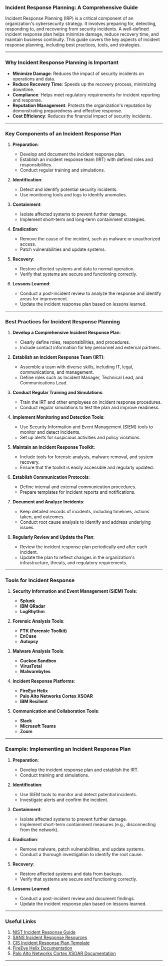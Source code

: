 ### Incident Response Planning: A Comprehensive Guide

Incident Response Planning (IRP) is a critical component of an organization's cybersecurity strategy. It involves preparing for, detecting, responding to, and recovering from security incidents. A well-defined incident response plan helps minimize damage, reduce recovery time, and maintain business continuity. This guide covers the key aspects of incident response planning, including best practices, tools, and strategies.

---

### Why Incident Response Planning is Important

- **Minimize Damage**: Reduces the impact of security incidents on operations and data.
- **Reduce Recovery Time**: Speeds up the recovery process, minimizing downtime.
- **Compliance**: Helps meet regulatory requirements for incident reporting and response.
- **Reputation Management**: Protects the organization's reputation by demonstrating preparedness and effective response.
- **Cost Efficiency**: Reduces the financial impact of security incidents.

---

### Key Components of an Incident Response Plan

1. **Preparation**:
   - Develop and document the incident response plan.
   - Establish an incident response team (IRT) with defined roles and responsibilities.
   - Conduct regular training and simulations.

2. **Identification**:
   - Detect and identify potential security incidents.
   - Use monitoring tools and logs to identify anomalies.

3. **Containment**:
   - Isolate affected systems to prevent further damage.
   - Implement short-term and long-term containment strategies.

4. **Eradication**:
   - Remove the cause of the incident, such as malware or unauthorized access.
   - Patch vulnerabilities and update systems.

5. **Recovery**:
   - Restore affected systems and data to normal operation.
   - Verify that systems are secure and functioning correctly.

6. **Lessons Learned**:
   - Conduct a post-incident review to analyze the response and identify areas for improvement.
   - Update the incident response plan based on lessons learned.

---

### Best Practices for Incident Response Planning

1. **Develop a Comprehensive Incident Response Plan**:
   - Clearly define roles, responsibilities, and procedures.
   - Include contact information for key personnel and external partners.

2. **Establish an Incident Response Team (IRT)**:
   - Assemble a team with diverse skills, including IT, legal, communications, and management.
   - Define roles such as Incident Manager, Technical Lead, and Communications Lead.

3. **Conduct Regular Training and Simulations**:
   - Train the IRT and other employees on incident response procedures.
   - Conduct regular simulations to test the plan and improve readiness.

4. **Implement Monitoring and Detection Tools**:
   - Use Security Information and Event Management (SIEM) tools to monitor and detect incidents.
   - Set up alerts for suspicious activities and policy violations.

5. **Maintain an Incident Response Toolkit**:
   - Include tools for forensic analysis, malware removal, and system recovery.
   - Ensure that the toolkit is easily accessible and regularly updated.

6. **Establish Communication Protocols**:
   - Define internal and external communication procedures.
   - Prepare templates for incident reports and notifications.

7. **Document and Analyze Incidents**:
   - Keep detailed records of incidents, including timelines, actions taken, and outcomes.
   - Conduct root cause analysis to identify and address underlying issues.

8. **Regularly Review and Update the Plan**:
   - Review the incident response plan periodically and after each incident.
   - Update the plan to reflect changes in the organization's infrastructure, threats, and regulatory requirements.

---

### Tools for Incident Response

1. **Security Information and Event Management (SIEM) Tools**:
   - **Splunk**
   - **IBM QRadar**
   - **LogRhythm**

2. **Forensic Analysis Tools**:
   - **FTK (Forensic Toolkit)**
   - **EnCase**
   - **Autopsy**

3. **Malware Analysis Tools**:
   - **Cuckoo Sandbox**
   - **VirusTotal**
   - **Malwarebytes**

4. **Incident Response Platforms**:
   - **FireEye Helix**
   - **Palo Alto Networks Cortex XSOAR**
   - **IBM Resilient**

5. **Communication and Collaboration Tools**:
   - **Slack**
   - **Microsoft Teams**
   - **Zoom**

---

### Example: Implementing an Incident Response Plan

1. **Preparation**:
   - Develop the incident response plan and establish the IRT.
   - Conduct training and simulations.

2. **Identification**:
   - Use SIEM tools to monitor and detect potential incidents.
   - Investigate alerts and confirm the incident.

3. **Containment**:
   - Isolate affected systems to prevent further damage.
   - Implement short-term containment measures (e.g., disconnecting from the network).

4. **Eradication**:
   - Remove malware, patch vulnerabilities, and update systems.
   - Conduct a thorough investigation to identify the root cause.

5. **Recovery**:
   - Restore affected systems and data from backups.
   - Verify that systems are secure and functioning correctly.

6. **Lessons Learned**:
   - Conduct a post-incident review and document findings.
   - Update the incident response plan based on lessons learned.

---

### Useful Links

1. [NIST Incident Response Guide](https://nvlpubs.nist.gov/nistpubs/SpecialPublications/NIST.SP.800-61r2.pdf)
2. [SANS Incident Response Resources](https://www.sans.org/security-resources/incident-response/)
3. [CIS Incident Response Plan Template](https://www.cisecurity.org/white-papers/cis-incident-response-plan-template/)
4. [FireEye Helix Documentation](https://www.fireeye.com/products/helix.html)
5. [Palo Alto Networks Cortex XSOAR Documentation](https://docs.paloaltonetworks.com/cortex/cortex-xsoar)

---
